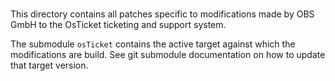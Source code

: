 ###
This directory contains all patches specific to modifications made by OBS GmbH to the OsTicket ticketing and support system.

The submodule `osTicket` contains the active target against which the modifications are build.
See git submodule documentation on how to update that target version.